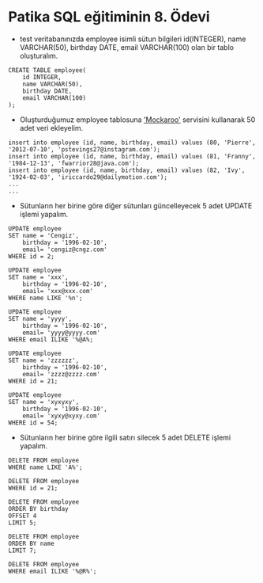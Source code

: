 # Patika SQL eğitiminin 8. Ödevi

- test veritabanınızda employee isimli sütun bilgileri id(INTEGER), name VARCHAR(50), birthday DATE, email VARCHAR(100) olan bir tablo oluşturalım.
```
CREATE TABLE employee(
	id INTEGER, 
	name VARCHAR(50), 
	birthday DATE, 
	email VARCHAR(100)
);
```
- Oluşturduğumuz employee tablosuna ['Mockaroo'](https://www.mockaroo.com/) servisini kullanarak 50 adet veri ekleyelim.
```
insert into employee (id, name, birthday, email) values (80, 'Pierre', '2012-07-10', 'pstevings27@instagram.com');
insert into employee (id, name, birthday, email) values (81, 'Franny', '1984-12-13', 'fwarrior28@java.com');
insert into employee (id, name, birthday, email) values (82, 'Ivy', '1924-02-03', 'iriccardo29@dailymotion.com');
...
...
```
- Sütunların her birine göre diğer sütunları güncelleyecek 5 adet UPDATE işlemi yapalım.
```
UPDATE employee
SET name = 'Cengiz',
	birthday = '1996-02-10',
	email= 'cengiz@cngz.com'
WHERE id = 2;

UPDATE employee
SET name = 'xxx',
	birthday = '1996-02-10',
	email= 'xxx@xxx.com'
WHERE name LIKE '%n';

UPDATE employee
SET name = 'yyyy',
	birthday = '1996-02-10',
	email= 'yyyy@yyyy.com'
WHERE email ILIKE '%@A%;

UPDATE employee
SET name = 'zzzzzz',
	birthday = '1996-02-10',
	email= 'zzzz@zzzz.com'
WHERE id = 21;

UPDATE employee
SET name = 'xyxyxy',
	birthday = '1996-02-10',
	email= 'xyxy@xyxy.com'
WHERE id = 54;
```
- Sütunların her birine göre ilgili satırı silecek 5 adet DELETE işlemi yapalım.
```
DELETE FROM employee
WHERE name LIKE 'A%';

DELETE FROM employee
WHERE id = 21;

DELETE FROM employee
ORDER BY birthday
OFFSET 4
LIMIT 5;

DELETE FROM employee
ORDER BY name
LIMIT 7;

DELETE FROM employee
WHERE email ILIKE '%@R%';
```